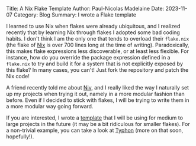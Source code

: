 Title: A Nix Flake Template
Author: Paul-Nicolas Madelaine
Date: 2023-11-07
Category: Blog
Summary: I wrote a Flake template

I learned to use Nix when flakes were already ubiquitous, and I realized
recently that by learning Nix through flakes I adopted some bad coding habits. I
don't think I am the only one that tends to overload their `flake.nix` (the
flake of [Nix](http://github.com/nixos/nix/blob/master/flake.nix) is over 700
lines long at the time of writing). Paradoxically, this makes flake expressions
less discoverable, or at least less flexible. For instance, how do you override
the package expression defined in a `flake.nix` to try and build it for a system
that is not explicitly exposed by this flake? In many cases, you can't! Just
fork the repository and patch the Nix code!

A friend recently told me about [Niv](https://github.com/nmattia/niv), and I
really liked the way I naturally set up my projects when trying it out, namely
in a more modular fashion than before. Even if I decided to stick with flakes, I will
be trying to write them in a more modular way going forward.

If you are interested, I wrote a
[template](https://github.com/pnmadelaine/flake) that I will be using for medium
to large projects in the future (it may be a bit ridiculous for smaller flakes).
For a non-trivial example, you can take a look at
[Typhon](https://github.com/typhon-ci/typhon) (more on that soon, hopefully!).
